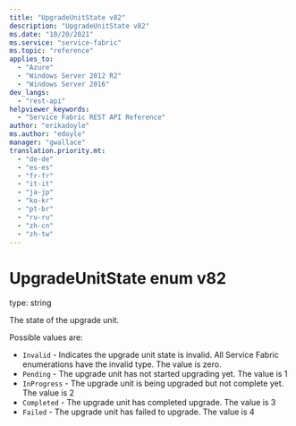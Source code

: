 ```yaml
---
title: "UpgradeUnitState v82"
description: "UpgradeUnitState v82"
ms.date: "10/20/2021"
ms.service: "service-fabric"
ms.topic: "reference"
applies_to: 
  - "Azure"
  - "Windows Server 2012 R2"
  - "Windows Server 2016"
dev_langs: 
  - "rest-api"
helpviewer_keywords: 
  - "Service Fabric REST API Reference"
author: "erikadoyle"
ms.author: "edoyle"
manager: "gwallace"
translation.priority.mt: 
  - "de-de"
  - "es-es"
  - "fr-fr"
  - "it-it"
  - "ja-jp"
  - "ko-kr"
  - "pt-br"
  - "ru-ru"
  - "zh-cn"
  - "zh-tw"
---
```

# UpgradeUnitState enum v82

type: string

The state of the upgrade unit.

Possible values are: 

  - `Invalid` - Indicates the upgrade unit state is invalid. All Service Fabric enumerations have the invalid type. The value is zero.
  - `Pending` - The upgrade unit has not started upgrading yet. The value is 1
  - `InProgress` - The upgrade unit is being upgraded but not complete yet. The value is 2
  - `Completed` - The upgrade unit has completed upgrade. The value is 3
  - `Failed` - The upgrade unit has failed to upgrade. The value is 4

